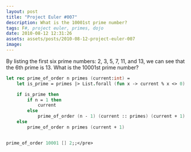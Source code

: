 ```yaml
---
layout: post
title: "Project Euler #007"
description: What is the 10001st prime number?
tags: F#, project euler, primes, dojo
date: 2010-08-12 12:31:26
assets: assets/posts/2010-08-12-project-euler-007
image: 
---
```


By listing the first six prime numbers: 2, 3, 5, 7, 11, and 13, we can see that the 6th prime is 13.  What is the 10001st prime number?

```fsharp
let rec prime_of_order n primes (current:int) =
    let is_prime = primes |> List.forall (fun x -> current % x <> 0)

    if is_prime then
        if n = 1 then
            current
        else
            prime_of_order (n - 1) (current :: primes) (current + 1)
    else
        prime_of_order n primes (current + 1)


prime_of_order 10001 [] 2;;</pre>
```
